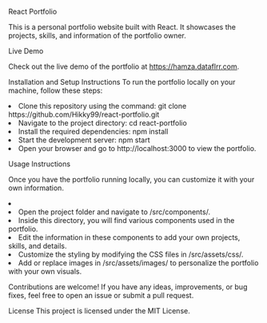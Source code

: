 React Portfolio

This is a personal portfolio website built with React. It showcases the projects, skills, and information of the portfolio owner.

Live Demo

Check out the live demo of the portfolio at https://hamza.dataflrr.com.

Installation and Setup Instructions
To run the portfolio locally on your machine, follow these steps:
<li>
Clone this repository using the command: git clone https://github.com/Hikky99/react-portfolio.git
</li>
<li>
Navigate to the project directory: cd react-portfolio
</li>
<li>
  Install the required dependencies: npm install
</li>
<li>
  Start the development server: npm start
</li>
<li>Open your browser and go to http://localhost:3000 to view the portfolio.
</li>

 Usage Instructions
 
Once you have the portfolio running locally, you can customize it with your own information.

<li>
  
<li>Open the project folder and navigate to /src/components/.</li>
<li>Inside this directory, you will find various components used in the portfolio.</li>
<li>Edit the information in these components to add your own projects, skills, and details.</li>
<li>Customize the styling by modifying the CSS files in /src/assets/css/.</li>
<li>Add or replace images in /src/assets/images/ to personalize the portfolio with your own visuals.
  </li>

  
Contributions are welcome! If you have any ideas, improvements, or bug fixes, feel free to open an issue or submit a pull request.

License
This project is licensed under the MIT License.
